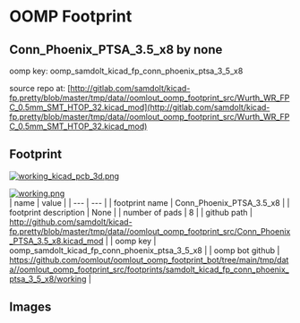 # OOMP Footprint  
## Conn_Phoenix_PTSA_3.5_x8  by none  
  
oomp key: oomp_samdolt_kicad_fp_conn_phoenix_ptsa_3_5_x8  
  
source repo at: [http://gitlab.com/samdolt/kicad-fp.pretty/blob/master/tmp/data//oomlout_oomp_footprint_src/Wurth_WR_FPC_0.5mm_SMT_HTOP_32.kicad_mod](http://gitlab.com/samdolt/kicad-fp.pretty/blob/master/tmp/data//oomlout_oomp_footprint_src/Wurth_WR_FPC_0.5mm_SMT_HTOP_32.kicad_mod)  
## Footprint  
  
[![working_kicad_pcb_3d.png](working_kicad_pcb_3d_600.png)](working_kicad_pcb_3d.png)  
  
[![working.png](working_600.png)](working.png)  
| name | value | 
| --- | --- | 
| footprint name | Conn_Phoenix_PTSA_3.5_x8 | 
| footprint description | None | 
| number of pads | 8 | 
| github path | http://github.com/samdolt/kicad-fp.pretty/blob/master/tmp/data//oomlout_oomp_footprint_src/Conn_Phoenix_PTSA_3.5_x8.kicad_mod | 
| oomp key | oomp_samdolt_kicad_fp_conn_phoenix_ptsa_3_5_x8 | 
| oomp bot github | https://github.com/oomlout/oomlout_oomp_footprint_bot/tree/main/tmp/data//oomlout_oomp_footprint_src/footprints/samdolt_kicad_fp_conn_phoenix_ptsa_3_5_x8/working | 
## Images  
